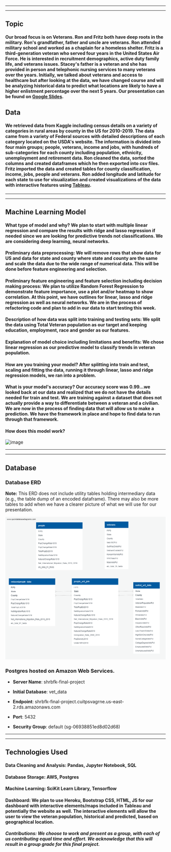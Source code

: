
---
---

## Topic
#### Our broad focus is on Veterans. Ron and Fritz both have deep roots in the military. Ron's grandfather, father and uncle are veterans. Ron attended military school and worked as a chaplain for a homeless shelter. Fritz is a third-generation veteran who served four years in the United States Air Force. He is interested in recruitment demographics, active duty family life, and veterans issues. Stacey's father is a veteran and she has provided in person and telephonic nursing services to many veterans over the years. Initially, we talked about veterans and access to healthcare but after looking at the data, we have changed course and will be analyzing historical data to predict what locations are likely to have a higher enlistment percentage over the next 5 years. Our presentation can be found on [Google Slides](https://docs.google.com/presentation/d/1b4TqI5O1TyGiAnAd81aO9kn2H9gLy619/edit?usp=sharing&ouid=108898461153543117314&rtpof=true&sd=true).

## Data
#### We retrieved data from Kaggle including census details on a variety of categories in rural areas by county in the US for 2010-2019. The data came from a variety of Federal sources with detailed descriptions of each category located on the USDA's website. The information is divided into four main groups; people, veterans, income and jobs, with hundreds of sub-categories for each county including population, ethnicity, unemployment and retirement data. Ron cleaned the data, sorted the columns and created dataframes which he then exported into csv files. Fritz imported the data and created tables for county classification, income, jobs, people and veterans. Ron added longitude and latitude for each state to use for visualization and created visualizations of the data with interactive features using [Tableau](https://public.tableau.com/app/profile/ronald.w.bingham/viz/FinalProject_16450225195590/VeteranData).


---
---

## Machine Learning Model
#### What type of model and why? We plan to start with multiple linear regression and compare the results with ridge and lasso regression if needed since we are looking for predictive trends not classifications. We are considering deep learning, neural networks. 
#### Preliminary data preprocessing:  We will remove rows that show data for US and data for state and county where state and county are the same and scale the data due to the wide range of numerical data. This will be done before feature engineering and selection.
#### Preliminary feature engineering and feature selection including decision making process: We plan to utilize Random Forest Regression to demonstrate feature importance, use a plot and/or heatmap to show correlation. At this point, we have outlines for linear, lasso and ridge regression as well as neural networks. We are in the process of refactoring code and plan to add in our data to start testing this week. 
#### Description of how data was split into training and testing sets: We split the data using Total Veteran population as our target and keeping education, employment, race and gender as our features. 
#### Explanation of model choice including limitations and benefits: We chose linear regression as our predictive model to classify trends in veteran population. 
#### How are you training your model? After splitting into train and test, scaling and fitting the data, running it through linear, lasso and ridge regression models, we ran into a problem. 
#### What is your model's accuracy? Our accuracy score was 0.99...we looked back at our data and realized that we do not have the details needed for train and test. We are training against a dataset that does not actually provide a way to differentiate between a veteran and a civilian. We are now in the process of finding data that will allow us to make a prediction. We have the framework in place and hope to find data to run through that framework.
#### How does this model work?

![image](https://user-images.githubusercontent.com/90691846/153676445-06c1b2b2-6596-46a1-8a12-ddd2e587e96a.png)

---
---

## Database

### Database ERD

**Note:** This ERD does not include utility tables holding intermediary data (e.g., the table dump of an encoded dataframe). There may also be more tables to add when we have a clearer picture of what we will use for our presentation.

![](Images/Database_ERD.png)

### Postgres hosted on Amazon Web Services.

- **Server Name**: shrbfk-final-project

- **Initial Database**: vet_data

- **Endpoint**: shrbfk-final-project.cuitpsvagrne.us-east-2.rds.amazonaws.com

- **Port**: 5432

- **Security Group**: default (sg-06938851ed8d02d68)

---
---

## Technologies Used
#### Data Cleaning and Analysis: Pandas, Jupyter Notebook, SQL
#### Database Storage: AWS, Postgres
#### Machine Learning: SciKit Learn Library, Tensorflow
#### Dashboard: We plan to use Heroku, Bootstrap CSS, HTML, JS for our dashboard with interactive elements/maps included in Tableau and potentially the website as well. The interactive elements will allow the user to view the veteran population, historical and predicted, based on geographical location. 

##### Contributions: We choose to work and present as a group, with each of us contributing equal time and effort. We acknowledge that this will result in a group grade for this final project. 
